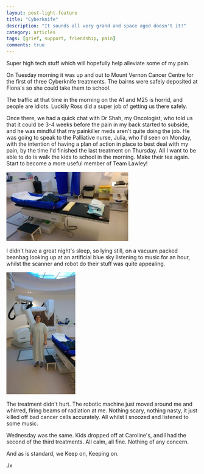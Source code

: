 ```yaml
---
layout: post-light-feature
title: "Cyberknife"
description: "It sounds all very grand and space aged doesn't it?"
category: articles
tags: [grief, support, friendship, pain]
comments: true
---
```


Super high tech stuff which will hopefully help alleviate some of my pain.

On Tuesday morning it was up and out to Mount Vernon Cancer Centre for the first of three Cyberknife treatments. The bairns were safely deposited at Fiona's so she could take them to school.

The traffic at that time in the morning on the A1 and M25 is horrid, and people are idiots. Luckily Ross did a super job of getting us there safely.

Once there,  we had a quick chat with Dr Shah, my Oncologist, who told us that it could be 3-4 weeks before the pain in my back started to subside, and he was mindful that my painkiller meds aren't quite doing the job.  He was going to speak to the Palliative nurse, Julia, who I'd seen on Monday,  with the intention of having a plan of action in place to best deal with my pain, by the time I'd finished the last treatment on Thursday.  All I want to be able to do is walk the kids to school in the morning.  Make their tea again.  Start to become a more useful member of Team Lawley!


<p class="center">
<img src="/images/cyberknifebed.jpg" alt="Cyberknife Cradle" style="width: auto;"/>
</p>

I didn't have a great night's sleep, so lying still, on a vacuum packed beanbag looking up at an artificial blue sky listening to music for an hour, whilst the scanner and robot do their stuff was quite appealing.

<p class="center">
<img src="/images/cyberknifeready.jpg" alt="Cyberknife Ready" style="width: auto;"/>
</p>

The treatment didn't hurt.  The robotic machine just moved around me and whirred, firing beams of radiation at me.  Nothing scary, nothing nasty, it just killed off bad cancer cells accurately.  All whilst I snoozed and listened to some music.  

Wednesday was the same.  Kids dropped off at Caroline's, and I had the second of the third treatments.  All calm, all fine.  Nothing of any concern.

And as is standard, we Keep on, Keeping on.

Jx
